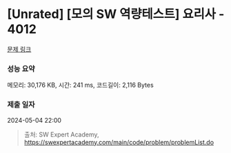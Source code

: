 # [Unrated] [모의 SW 역량테스트] 요리사 - 4012 

[문제 링크](https://swexpertacademy.com/main/code/problem/problemDetail.do?contestProbId=AWIeUtVakTMDFAVH) 

### 성능 요약

메모리: 30,176 KB, 시간: 241 ms, 코드길이: 2,116 Bytes

### 제출 일자

2024-05-04 22:00



> 출처: SW Expert Academy, https://swexpertacademy.com/main/code/problem/problemList.do